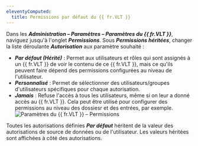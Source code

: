 ```yaml
---
eleventyComputed:
  title: Permissions par défaut du {{ fr.VLT }}
---
```

Dans les ***Administration – Paramètres – Paramètres du {{ fr.VLT }}***, naviguez jusqu'à l'onglet ***Permissions***. Sous ***Permissions héritées***, changer la liste déroulante ***Autorisation*** aux paramètre souhaité :  

* ***Par défaut (Hérité)*** : Permet aux utilisateurs et rôles qui sont assignés à un {{ fr.VLT }} de voir le contenu de ce {{ fr.VLT }}, mais ce qu'ils peuvent faire dépend des permissions configurées au niveau de l'utilisateur. 
* ***Personnalisé*** : Permet de sélectionner des utilisateurs/groupes d'utilisateurs spécifiques pour chaque autorisation. 
* ***Jamais*** : Refuse l'accès à tous les utilisateurs, même si on leur a donné accès au {{ fr.VLT }}. Cela peut être utilisé pour configurer des permissions au niveau des dossiesr et des entrées, par exemple.  
![Paramètres du {{ fr.VLT }} – Permissions](https://webdevolutions.azureedge.net/docs/fr/rdm/windows/clip11392.png) 

Toutes les autorisations définies ***Par défaut*** héritent de la valeur des autorisations de source de données ou de l'utilisateur. Les valeurs héritées sont affichées à côté des autorisations. 

